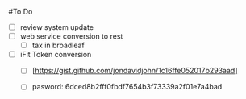 #To Do

- [ ] review system update
- [ ] web service conversion to rest
    - [ ] tax in broadleaf
- [ ] iFit Token conversion
    - [ ] [https://gist.github.com/jondavidjohn/1c16ffe052017b293aad]
    - [ ] pasword: 6dced8b2fff0fbdf7654b3f73339a2f01e7a4bad

